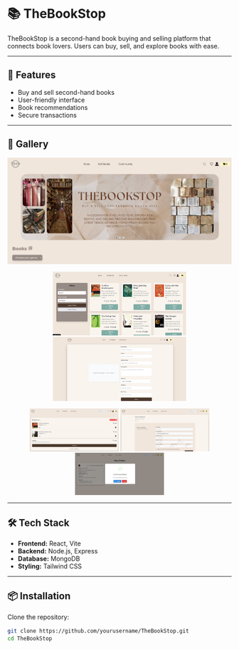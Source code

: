 # 📚 TheBookStop  

TheBookStop is a second-hand book buying and selling platform that connects book lovers. Users can buy, sell, and explore books with ease.

---

## 🚀 Features  
- Buy and sell second-hand books  
- User-friendly interface  
- Book recommendations  
- Secure transactions  

---

## 📸 Gallery  

<p align="center">
  <!-- Main Image -->
  <img src="home.png" alt="Main showcase" width="600">
</p>
<p align="center">
  <!-- Two images in a row -->
  <img src="books.png" alt="Image 1" width="300">
  <img src="forms.png" alt="Image 2" width="300">
</p>
<p align="center">
  <!-- Three images in a row -->
  <img src="cart.png" alt="Image 1" width="200">
  <img src="checkout.png" alt="Image 2" width="200">
  <img src="orders.png" alt="Image 3" width="200">
</p>

---

## 🛠️ Tech Stack  
- **Frontend:** React, Vite  
- **Backend:** Node.js, Express  
- **Database:** MongoDB  
- **Styling:** Tailwind CSS  

---

## 📦 Installation  

Clone the repository:  
```bash
git clone https://github.com/yourusername/TheBookStop.git
cd TheBookStop
